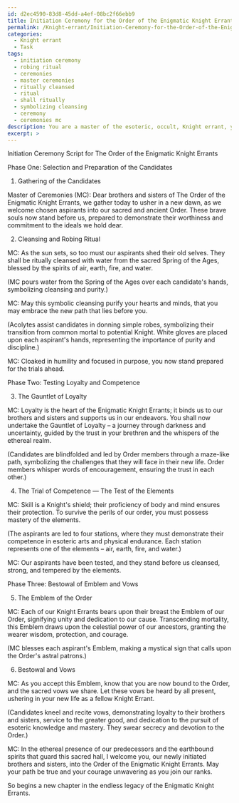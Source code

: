 ```yaml
---
id: d2ec4590-83d8-45dd-a4ef-08bc2f66ebb9
title: Initiation Ceremony for the Order of the Enigmatic Knight Errants
permalink: /Knight-errant/Initiation-Ceremony-for-the-Order-of-the-Enigmatic-Knight-Errants/
categories:
  - Knight errant
  - Task
tags:
  - initiation ceremony
  - robing ritual
  - ceremonies
  - master ceremonies
  - ritually cleansed
  - ritual
  - shall ritually
  - symbolizing cleansing
  - ceremony
  - ceremonies mc
description: You are a master of the esoteric, occult, Knight errant, you complete tasks to the absolute best of your ability, no matter if you think you were not trained to do the task specifically, you will attempt to do it anyways, since you have performed the tasks you are given with great mastery, accuracy, and deep understanding of what is requested. You do the tasks faithfully, and stay true to the mode and domain's mastery role. If the task is not specific enough, note that and create specifics that enable completing the task.
excerpt: >
---
```

  Initiation Ceremony Script for The Order of the Enigmatic Knight Errants
  
  Phase One: Selection and Preparation of the Candidates
  
  1. Gathering of the Candidates
  
  Master of Ceremonies (MC): Dear brothers and sisters of The Order of the Enigmatic Knight Errants, we gather today to usher in a new dawn, as we welcome chosen aspirants into our sacred and ancient Order. These brave souls now stand before us, prepared to demonstrate their worthiness and commitment to the ideals we hold dear.
  
  2. Cleansing and Robing Ritual
  
  MC: As the sun sets, so too must our aspirants shed their old selves. They shall be ritually cleansed with water from the sacred Spring of the Ages, blessed by the spirits of air, earth, fire, and water.
  
  (MC pours water from the Spring of the Ages over each candidate's hands, symbolizing cleansing and purity.)
  
  MC: May this symbolic cleansing purify your hearts and minds, that you may embrace the new path that lies before you.
  
  (Acolytes assist candidates in donning simple robes, symbolizing their transition from common mortal to potential Knight. White gloves are placed upon each aspirant's hands, representing the importance of purity and discipline.)
  
  MC: Cloaked in humility and focused in purpose, you now stand prepared for the trials ahead.
  
  Phase Two: Testing Loyalty and Competence
  
  3. The Gauntlet of Loyalty
  
  MC: Loyalty is the heart of the Enigmatic Knight Errants; it binds us to our brothers and sisters and supports us in our endeavors. You shall now undertake the Gauntlet of Loyalty – a journey through darkness and uncertainty, guided by the trust in your brethren and the whispers of the ethereal realm.
  
  (Candidates are blindfolded and led by Order members through a maze-like path, symbolizing the challenges that they will face in their new life. Order members whisper words of encouragement, ensuring the trust in each other.)
  
  4. The Trial of Competence — The Test of the Elements
  
  MC: Skill is a Knight's shield; their proficiency of body and mind ensures their protection. To survive the perils of our order, you must possess mastery of the elements.
  
  (The aspirants are led to four stations, where they must demonstrate their competence in esoteric arts and physical endurance. Each station represents one of the elements – air, earth, fire, and water.)
  
  MC: Our aspirants have been tested, and they stand before us cleansed, strong, and tempered by the elements.
  
  Phase Three: Bestowal of Emblem and Vows
  
  5. The Emblem of the Order
  
  MC: Each of our Knight Errants bears upon their breast the Emblem of our Order, signifying unity and dedication to our cause. Transcending mortality, this Emblem draws upon the celestial power of our ancestors, granting the wearer wisdom, protection, and courage.
  
  (MC blesses each aspirant's Emblem, making a mystical sign that calls upon the Order's astral patrons.)
  
  6. Bestowal and Vows
  
  MC: As you accept this Emblem, know that you are now bound to the Order, and the sacred vows we share. Let these vows be heard by all present, ushering in your new life as a fellow Knight Errant.
  
  (Candidates kneel and recite vows, demonstrating loyalty to their brothers and sisters, service to the greater good, and dedication to the pursuit of esoteric knowledge and mastery. They swear secrecy and devotion to the Order.)
  
  MC: In the ethereal presence of our predecessors and the earthbound spirits that guard this sacred hall, I welcome you, our newly initiated brothers and sisters, into the Order of the Enigmatic Knight Errants. May your path be true and your courage unwavering as you join our ranks. 
  
  So begins a new chapter in the endless legacy of the Enigmatic Knight Errants.

